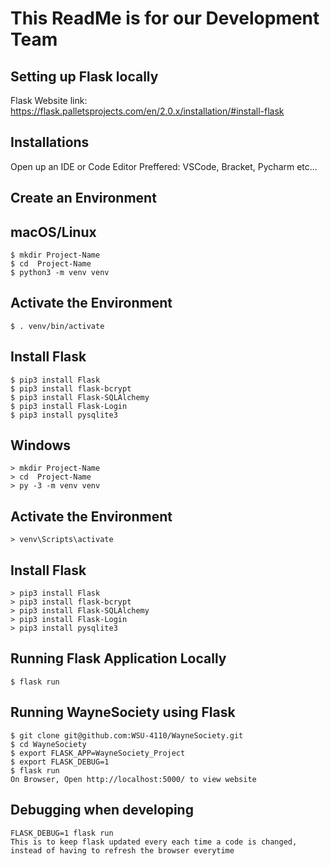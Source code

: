 # This ReadMe is for our Development Team
## Setting up Flask locally
Flask Website link: https://flask.palletsprojects.com/en/2.0.x/installation/#install-flask


## Installations
Open up an IDE or Code Editor
Preffered: VSCode, Bracket, Pycharm etc...


## Create an Environment
## macOS/Linux
```
$ mkdir Project-Name
$ cd  Project-Name
$ python3 -m venv venv
```

## Activate the Environment
```
$ . venv/bin/activate
```

## Install Flask
```
$ pip3 install Flask
$ pip3 install flask-bcrypt
$ pip3 install Flask-SQLAlchemy
$ pip3 install Flask-Login
$ pip3 install pysqlite3 
```

## Windows
```
> mkdir Project-Name
> cd  Project-Name
> py -3 -m venv venv
```

## Activate the Environment
```
> venv\Scripts\activate
```

## Install Flask
```
> pip3 install Flask
> pip3 install flask-bcrypt
> pip3 install Flask-SQLAlchemy
> pip3 install Flask-Login
> pip3 install pysqlite3 
```



## Running Flask Application Locally
```
$ flask run
```

## Running WayneSociety using Flask
```
$ git clone git@github.com:WSU-4110/WayneSociety.git
$ cd WayneSociety
$ export FLASK_APP=WayneSociety_Project
$ export FLASK_DEBUG=1
$ flask run
On Browser, Open http://localhost:5000/ to view website
```
## Debugging when developing
```
FLASK_DEBUG=1 flask run
This is to keep flask updated every each time a code is changed, instead of having to refresh the browser everytime
```
